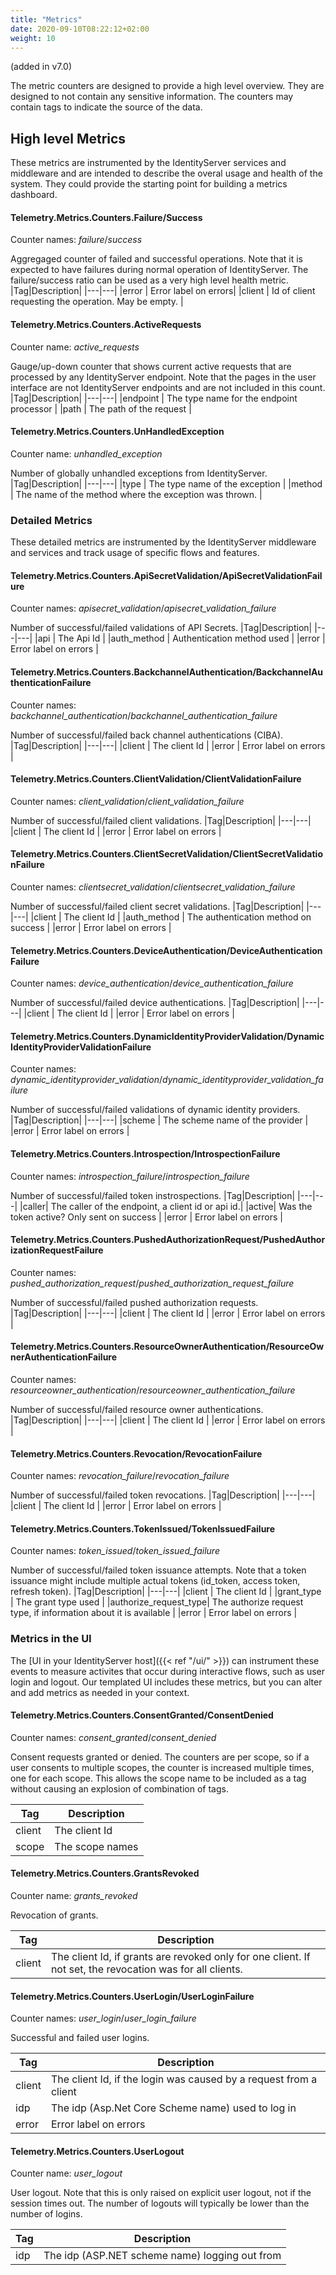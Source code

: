 ```yaml
---
title: "Metrics"
date: 2020-09-10T08:22:12+02:00
weight: 10
---
```


(added in v7.0)

The metric counters are designed to provide a high level overview. They are designed to not contain any
sensitive information. The counters may contain tags to indicate the source of the data.

## High level Metrics
These metrics are instrumented by the IdentityServer services and middleware and are intended to describe the overal usage and health of the system. They could provide the starting point for building a metrics dashboard.

#### Telemetry.Metrics.Counters.Failure/Success
Counter names: *failure*/*success*

Aggregaged counter of failed and successful operations. Note that it is expected to have failures during normal
operation of IdentityServer. The failure/success ratio can be used as a very high level health metric.
|Tag|Description|
|---|---|
|error | Error label on errors|
|client | Id of client requesting the operation. May be empty. |

#### Telemetry.Metrics.Counters.ActiveRequests
Counter name: *active_requests*

Gauge/up-down counter that shows current active requests that are processed by any IdentityServer endpoint. 
Note that the pages in the user interface are not IdentityServer endpoints and are not included in this count.
|Tag|Description|
|---|---|
|endpoint | The type name for the endpoint processor |
|path | The path of the request |

#### Telemetry.Metrics.Counters.UnHandledException
Counter name: *unhandled_exception*
 
Number of globally unhandled exceptions from IdentityServer.
|Tag|Description|
|---|---|
|type | The type name of the exception |
|method | The name of the method where the exception was thrown. |

### Detailed Metrics
These detailed metrics are instrumented by the IdentityServer middleware and services and track usage of specific flows and features.
####  Telemetry.Metrics.Counters.ApiSecretValidation/ApiSecretValidationFailure
Counter names: *apisecret_validation*/*apisecret_validation_failure*

Number of successful/failed validations of API Secrets.
|Tag|Description|
|---|---|
|api | The Api Id |
|auth_method | Authentication method used |
|error | Error label on errors |

#### Telemetry.Metrics.Counters.BackchannelAuthentication/BackchannelAuthenticationFailure
Counter names: *backchannel_authentication*/*backchannel_authentication_failure*
 
Number of successful/failed back channel authentications (CIBA).
|Tag|Description|
|---|---|
|client | The client Id |
|error | Error label on errors |


#### Telemetry.Metrics.Counters.ClientValidation/ClientValidationFailure 
Counter names: *client_validation*/*client_validation_failure*
 
Number of successful/failed client validations.
|Tag|Description|
|---|---|
|client | The client Id |
|error | Error label on errors |


#### Telemetry.Metrics.Counters.ClientSecretValidation/ClientSecretValidationFailure
Counter names: *clientsecret_validation*/*clientsecret_validation_failure*
 
Number of successful/failed client secret validations.
|Tag|Description|
|---|---|
|client | The client Id |
|auth_method | The authentication method on success |
|error | Error label on errors |

#### Telemetry.Metrics.Counters.DeviceAuthentication/DeviceAuthenticationFailure 
Counter names: *device_authentication*/*device_authentication_failure*
 
Number of successful/failed device authentications.
|Tag|Description|
|---|---|
|client | The client Id |
|error | Error label on errors |

#### Telemetry.Metrics.Counters.DynamicIdentityProviderValidation/DynamicIdentityProviderValidationFailure  
Counter names: *dynamic_identityprovider_validation*/*dynamic_identityprovider_validation_failure*
 
Number of successful/failed validations of dynamic identity providers.
|Tag|Description|
|---|---|
|scheme | The scheme name of the provider |
|error | Error label on errors |

#### Telemetry.Metrics.Counters.Introspection/IntrospectionFailure  
Counter names: *introspection_failure*/*introspection_failure*
 
Number of successful/failed token instrospections.
|Tag|Description|
|---|---|
|caller| The caller of the endpoint, a client id or api id.|
|active| Was the token active? Only sent on success |
|error | Error label on errors |

#### Telemetry.Metrics.Counters.PushedAuthorizationRequest/PushedAuthorizationRequestFailure  
Counter names: *pushed_authorization_request*/*pushed_authorization_request_failure*
 
Number of successful/failed pushed authorization requests.
|Tag|Description|
|---|---|
|client | The client Id |
|error | Error label on errors |

#### Telemetry.Metrics.Counters.ResourceOwnerAuthentication/ResourceOwnerAuthenticationFailure  
Counter names: *resourceowner_authentication*/*resourceowner_authentication_failure*
 
Number of successful/failed resource owner authentications.
|Tag|Description|
|---|---|
|client | The client Id |
|error | Error label on errors |

#### Telemetry.Metrics.Counters.Revocation/RevocationFailure
Counter names: *revocation_failure*/*revocation_failure*
 
Number of successful/failed token revocations.
|Tag|Description|
|---|---|
|client | The client Id |
|error | Error label on errors |

#### Telemetry.Metrics.Counters.TokenIssued/TokenIssuedFailure 
Counter names: *token_issued*/*token_issued_failure*
 
Number of successful/failed token issuance attempts. Note that a token issuance might include
multiple actual tokens (id_token, access token, refresh token).
|Tag|Description|
|---|---|
|client | The client Id |
|grant_type | The grant type used |
|authorize_request_type| The authorize request type, if information about it is available |
|error | Error label on errors |

### Metrics in the UI
The [UI in your IdentityServer host]({{< ref "/ui/" >}}) can instrument these events to measure 
activites that occur during interactive flows, such as user login and logout. Our templated UI 
includes these metrics, but you can alter and add metrics as needed in your context.

#### Telemetry.Metrics.Counters.ConsentGranted/ConsentDenied
Counter names: *consent_granted*/*consent_denied*

Consent requests granted or denied. The counters are per scope, so if a user consents
to multiple scopes, the counter is increased multiple times, one for each scope. This allows
the scope name to be included as a tag without causing an explosion of combination of tags.

|Tag|Description|
|---|---|
|client | The client Id |
|scope | The scope names|

#### Telemetry.Metrics.Counters.GrantsRevoked 
Counter name: *grants_revoked*

Revocation of grants.

|Tag|Description|
|---|---|
|client | The client Id, if grants are revoked only for one client. If not set, the revocation was for all clients. |

#### Telemetry.Metrics.Counters.UserLogin/UserLoginFailure 
Counter names: *user_login*/*user_login_failure*

Successful and failed user logins.

|Tag|Description|
|---|---|
|client | The client Id, if the login was caused by a request from a client |
|idp | The idp (Asp.Net Core Scheme name) used to log in |
|error | Error label on errors |

#### Telemetry.Metrics.Counters.UserLogout
Counter name: *user_logout*

User logout. Note that this is only raised on explicit user logout, not if the session times out. The number of logouts
will typically be lower than the number of logins.

|Tag|Description|
|---|---|
|idp | The idp (ASP.NET scheme name) logging out from |
